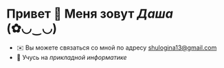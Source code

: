 Привет 👋 Меня зовут *Даша* (✿◡‿◡)
====================== 

*   ✉️ Вы можете связаться со мной по адресу [shulogina13@gmail.com](mailto:shulogina13@gmail.com)
*   🧠 Учусь на _прикладной информатике_
<!--
**DariSh19/DariSh19** is a ✨ _special_ ✨ repository because its `README.md` (this file) appears on your GitHub profile.

Here are some ideas to get you started:

- 🔭 I’m currently working on ...
- 🌱 I’m currently learning ...
- 👯 I’m looking to collaborate on ...
- 🤔 I’m looking for help with ...
- 💬 Ask me about ...
- 📫 How to reach me: ...
- 😄 Pronouns: ...
- ⚡ Fun fact: ...
-->
